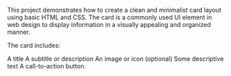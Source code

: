 This project demonstrates how to create a clean and minimalist card layout using basic HTML and CSS. The card is a commonly used UI element in web design to display information in a visually appealing and organized manner.

The card includes:

A title
A subtitle or description
An image or icon (optional)
Some descriptive text
A call-to-action button.
